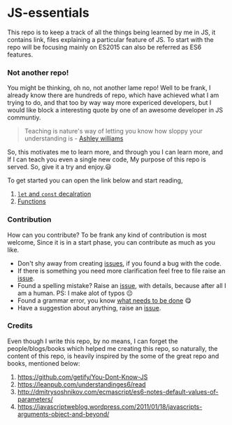 # JS-essentials

This repo is to keep a track of all the things being learned by me in JS, it contains link,
files explaining a particular feature of JS.
To start with the repo will be focusing mainly on ES2015 can also be referred as ES6 features.

### Not another repo!
You might be thinking, oh no, not another lame repo! Well to be frank, I already know there are hundreds of repo,
which have achieved what I am trying to do, and that too by way way more expericed developers, but I would like block a interesting quote by one of an awesome developer in JS communtiy.

> Teaching is nature's way of letting you know how sloppy your understanding is - [Ashley williams](https://github.com/ashleygwilliams)

So, this motivates me to learn more, and through you I can learn more, and If I can teach you even a single new code, My purpose of this repo is served. So, give it a try and enjoy.😃

To get started you can open the link below and start reading,

1. [`let` and `const` decalration](https://github.com/anirudh-modi/JS-essentials/blob/master/let%20and%20const.md)
2. [Functions](https://github.com/anirudh-modi/JS-essentials/blob/master/Functions.md)


### Contribution
How can you contribute? 
To be frank any kind of contribution is most welcome, Since it is in a start phase, you can contribute as much as you like.

* Don't shy away from creating [issues](https://github.com/anirudh-modi/JS-essentials/issues), if you found a bug with the code.
* If there is something you need more clarification feel free to file raise an [issue](https://github.com/anirudh-modi/JS-essentials/issues).
* Found a spelling mistake? Raise an [issue](https://github.com/anirudh-modi/JS-essentials/issues), with details, because after all I am a human. PS: I make alot of typos 😐
* Found a grammar error, you know [what needs to be done](https://github.com/anirudh-modi/JS-essentials/issues) 😋
* Have a suggestion about anything, raise an [issue](https://github.com/anirudh-modi/JS-essentials/issues).


### Credits
Even though I write this repo, by no means, I can forget the people/blogs/books which helped me creating this repo, so naturally, the content of this repo, is heavily inspired by the some of the great repo and books, mentioned below:

1. https://github.com/getify/You-Dont-Know-JS
2. https://leanpub.com/understandinges6/read
3. http://dmitrysoshnikov.com/ecmascript/es6-notes-default-values-of-parameters/
4. https://javascriptweblog.wordpress.com/2011/01/18/javascripts-arguments-object-and-beyond/
